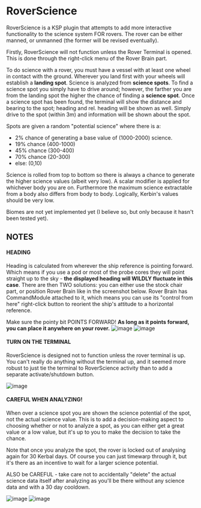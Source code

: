 RoverScience
============

RoverScience is a KSP plugin that attempts to add more interactive functionality to the science system FOR rovers. The rover can be either manned, or unmanned (the former will be revised eventually).


Firstly, RoverScience will not function unless the Rover Terminal is opened. This is done through the right-click menu of the Rover Brain part.

To do science with a rover, you must have a vessel with at least one wheel in contact with the ground. Wherever you land first with your wheels will establish a **landing spot**. Science is analyzed from **science spots**. To find a science spot you simply have to drive around; however, the farther you are from the landing spot the higher the chance of finding a **science spot**. Once a science spot has been found, the terminal will show the distance and bearing to the spot; heading and rel. heading will be shown as well. Simply drive to the spot (within 3m) and information will be shown about the spot.

Spots are given a random "potential science" where there is a:

- 2% chance of generating a base value of (1000-2000) science.
- 19% chance (400-1000)
- 45% chance (300-400)
- 70% chance (20-300)
- else: (0,10)

Science is rolled from top to bottom so there is always a chance to generate the higher science values (albeit very low). A scalar modifier is applied for whichever body you are on. Furthermore the maximum science extractable from a body also differs from body to body. Logically, Kerbin's values should be very low.

Biomes are not yet implemented yet (I believe so, but only because it hasn't been tested yet).

## NOTES
#### HEADING
Heading is calculated from wherever the ship reference is pointing forward. Which means if you use a pod or most of the probe cores they will point straight up to the sky - **the displayed heading will WILDLY fluctuate in this case**. There are then TWO solutions: you can either use the stock chair part, or position Rover Brain like in the screenshot below. Rover Brain has CommandModule attached to it, which means you can use its "control from here" right-click button to reorient the ship's attitude to a horizontal reference.

Make sure the pointy bit POINTS FORWARD! **As long as it points forward, you can place it anywhere on your rover.**
![image](http://i.imgur.com/Jr0Unyb.png)
![image](http://i.imgur.com/dPSQmY7.png)



#### TURN ON THE TERMINAL
RoverScience is designed not to function unless the rover terminal is up. You can't really do anything without the terminal up, and it seemed more robust to just tie the terminal to RoverScience activity than to add a separate activate/shutdown button.

![image](http://i.imgur.com/tup2z9z.png)



#### CAREFUL WHEN ANALYZING!
When over a science spot you are shown the science potential of the spot, not the actual science value. This is to add a decision-making aspect to choosing whether or not to analyze a spot, as you can either get a great value or a low value, but it's up to you to make the decision to take the chance.

Note that once you analyze the spot, the rover is locked out of analysing again for 30 Kerbal days. Of course you can just timewarp through it, but it's there as an incentive to wait for a larger science potential.

ALSO be CAREFUL - take care not to accidentally "delete" the actual science data itself after analyzing as you'll be there without any science data and with a 30 day cooldown.

![image](http://i.imgur.com/raWLkFp.png)
![image](http://i.imgur.com/jW0cZbI.png)
